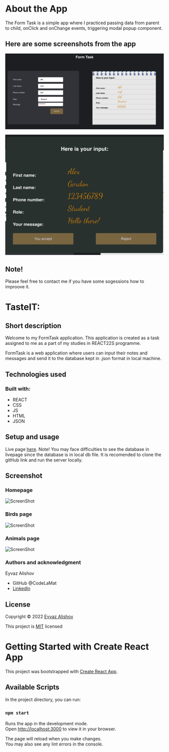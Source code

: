 # About the App

The Form Task is a simple app where I practiced passing data from parent to child, onClick and onChange events, triggering modal popup component.

## Here are some screenshots from the app

![Screenshot](./src/image/Screenshot1.png)

![Screenshot](./src/image/Screenshot2.png)

## Note!

Please feel free to contact me if you have some sogessions how to improove it.

# TasteIT:

## Short description

Welcome to my FormTask application. This application is created as a task assigned to me as a part of my studies in REACT22S programme.

FormTask is a web application where users can input their notes and messages and send it to the database kept in .json format in local machine.

## Technologies used

### Built with:

- REACT
- CSS
- JS
- HTML
- JSON

## Setup and usage

Live page [here](https://codelamat.github.io/Animals-birds/). Note! You may face difficulties to see the database in livepage since the database is in local db file. It is recomended to clone the gitHub link and run the server locally.

## Screenshot

### Homepage

![ScreenShot](./src/assets/ScreenShots/1.png)

### Birds page

![ScreenShot](./src/assets/ScreenShots/2.png)

### Animals page

![ScreenShot](./src/assets/ScreenShots/3.png)

### Authors and acknowledgment

Eyvaz Alishov

- GitHub @CodeLaMat
- [LinkedIn](https://www.linkedin.com/in/eyvaz-alishov-54361054/)

## License

Copyright © 2022 [Eyvaz Alishov](https://github.com/CodeLaMat)

This project is [MIT](https://github.com/CodeLaMat/Animals-birds/blob/master/LICENSE) licensed

# Getting Started with Create React App

This project was bootstrapped with [Create React App](https://github.com/facebook/create-react-app).

## Available Scripts

In the project directory, you can run:

### `npm start`

Runs the app in the development mode.\
Open [http://localhost:3000](http://localhost:3000) to view it in your browser.

The page will reload when you make changes.\
You may also see any lint errors in the console.
